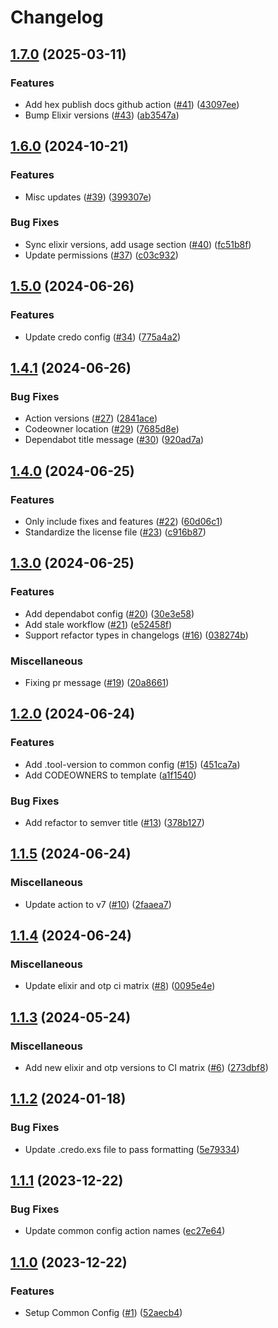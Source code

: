 # Changelog

## [1.7.0](https://github.com/beam-community/common-config/compare/v1.6.0...v1.7.0) (2025-03-11)


### Features

* Add hex publish docs github action ([#41](https://github.com/beam-community/common-config/issues/41)) ([43097ee](https://github.com/beam-community/common-config/commit/43097ee4c8ba0d95640639d5f92d6b3c3897bd56))
* Bump Elixir versions ([#43](https://github.com/beam-community/common-config/issues/43)) ([ab3547a](https://github.com/beam-community/common-config/commit/ab3547ae00dc371885806e36edef35a3c126bf8b))

## [1.6.0](https://github.com/beam-community/common-config/compare/v1.5.0...v1.6.0) (2024-10-21)


### Features

* Misc updates ([#39](https://github.com/beam-community/common-config/issues/39)) ([399307e](https://github.com/beam-community/common-config/commit/399307eeb3a89b2d7b83e785b42b43330d5b22ac))


### Bug Fixes

* Sync elixir versions, add usage section ([#40](https://github.com/beam-community/common-config/issues/40)) ([fc51b8f](https://github.com/beam-community/common-config/commit/fc51b8f902855f9f1cbc8b417fc65d8ed757cbbe))
* Update permissions ([#37](https://github.com/beam-community/common-config/issues/37)) ([c03c932](https://github.com/beam-community/common-config/commit/c03c932ab6395eb4d36aeef39456d021ebb0ad48))

## [1.5.0](https://github.com/beam-community/common-config/compare/v1.4.1...v1.5.0) (2024-06-26)


### Features

* Update credo config ([#34](https://github.com/beam-community/common-config/issues/34)) ([775a4a2](https://github.com/beam-community/common-config/commit/775a4a28129775b5cd5501be0cd148e6824b338c))

## [1.4.1](https://github.com/beam-community/common-config/compare/v1.4.0...v1.4.1) (2024-06-26)


### Bug Fixes

* Action versions ([#27](https://github.com/beam-community/common-config/issues/27)) ([2841ace](https://github.com/beam-community/common-config/commit/2841ace66b65a2caf1aa1b76a8a4e6a10cb818f5))
* Codeowner location ([#29](https://github.com/beam-community/common-config/issues/29)) ([7685d8e](https://github.com/beam-community/common-config/commit/7685d8efb9192da40ae4c17eb1b4a2ea428463f6))
* Dependabot title message ([#30](https://github.com/beam-community/common-config/issues/30)) ([920ad7a](https://github.com/beam-community/common-config/commit/920ad7a1fc1e231392ddf23666c4e68ccace1506))

## [1.4.0](https://github.com/beam-community/common-config/compare/v1.3.0...v1.4.0) (2024-06-25)


### Features

* Only include fixes and features ([#22](https://github.com/beam-community/common-config/issues/22)) ([60d06c1](https://github.com/beam-community/common-config/commit/60d06c1d251b8f30a4d66490530f3854489b1a1e))
* Standardize the license file ([#23](https://github.com/beam-community/common-config/issues/23)) ([c916b87](https://github.com/beam-community/common-config/commit/c916b87848ffdef2aff0c1909544e24e045d734c))

## [1.3.0](https://github.com/beam-community/common-config/compare/v1.2.0...v1.3.0) (2024-06-25)


### Features

* Add dependabot config ([#20](https://github.com/beam-community/common-config/issues/20)) ([30e3e58](https://github.com/beam-community/common-config/commit/30e3e587508a776f2fd4ba03f7a89a4d1b2794d8))
* Add stale workflow ([#21](https://github.com/beam-community/common-config/issues/21)) ([e52458f](https://github.com/beam-community/common-config/commit/e52458f602a9cfedf70d2da0bddf4978edded85c))
* Support refactor types in changelogs ([#16](https://github.com/beam-community/common-config/issues/16)) ([038274b](https://github.com/beam-community/common-config/commit/038274b315744e5f9cca85961748fba632e2716f))


### Miscellaneous

* Fixing pr message ([#19](https://github.com/beam-community/common-config/issues/19)) ([20a8661](https://github.com/beam-community/common-config/commit/20a8661586ce0012f46235c359dfd7bb8f490c55))

## [1.2.0](https://github.com/beam-community/common-config/compare/v1.1.5...v1.2.0) (2024-06-24)


### Features

* Add .tool-version to common config ([#15](https://github.com/beam-community/common-config/issues/15)) ([451ca7a](https://github.com/beam-community/common-config/commit/451ca7a16b3342cfa727b3174e324206e4fbac99))
* Add CODEOWNERS to template ([a1f1540](https://github.com/beam-community/common-config/commit/a1f154061a7365b2293bea25b3e7807452f36fa6))


### Bug Fixes

* Add refactor to semver title ([#13](https://github.com/beam-community/common-config/issues/13)) ([378b127](https://github.com/beam-community/common-config/commit/378b12790844259e89e788200f874d6162212d53))

## [1.1.5](https://github.com/beam-community/common-config/compare/v1.1.4...v1.1.5) (2024-06-24)


### Miscellaneous

* Update action to v7 ([#10](https://github.com/beam-community/common-config/issues/10)) ([2faaea7](https://github.com/beam-community/common-config/commit/2faaea7b7d1d186fddcd7a8ec431f18e97d1cd25))

## [1.1.4](https://github.com/beam-community/common-config/compare/v1.1.3...v1.1.4) (2024-06-24)


### Miscellaneous

* Update elixir and otp ci matrix ([#8](https://github.com/beam-community/common-config/issues/8)) ([0095e4e](https://github.com/beam-community/common-config/commit/0095e4ec1d26f6d157968b0b824d6f7ad1ee3a09))

## [1.1.3](https://github.com/beam-community/common-config/compare/v1.1.2...v1.1.3) (2024-05-24)


### Miscellaneous

* Add new elixir and otp versions to CI matrix ([#6](https://github.com/beam-community/common-config/issues/6)) ([273dbf8](https://github.com/beam-community/common-config/commit/273dbf822bfe57a0c0cf37c1d506c8ac98b39e41))

## [1.1.2](https://github.com/beam-community/common-config/compare/v1.1.1...v1.1.2) (2024-01-18)


### Bug Fixes

* Update .credo.exs file to pass formatting ([5e79334](https://github.com/beam-community/common-config/commit/5e79334390420bf297be9d8af2db450bf0c5d971))

## [1.1.1](https://github.com/beam-community/common-config/compare/v1.1.0...v1.1.1) (2023-12-22)


### Bug Fixes

* Update common config action names ([ec27e64](https://github.com/beam-community/common-config/commit/ec27e645e9d6db04bbc44828ce6d79929f663e33))

## [1.1.0](https://github.com/beam-community/common-config/compare/v1.0.0...v1.1.0) (2023-12-22)


### Features

* Setup Common Config ([#1](https://github.com/beam-community/common-config/issues/1)) ([52aecb4](https://github.com/beam-community/common-config/commit/52aecb425ddee416480956ee9e2516abf57188f6))
